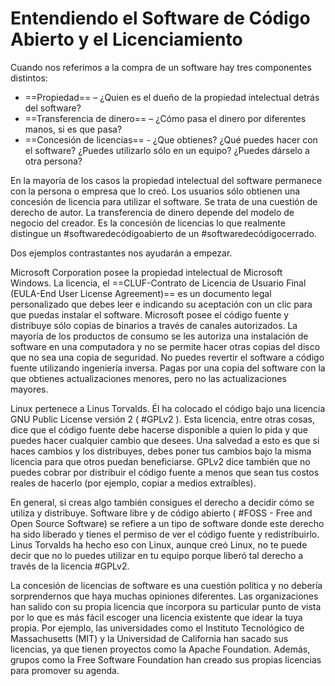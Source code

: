 # Entendiendo el Software de Código Abierto y el Licenciamiento

Cuando nos referimos a la compra de un software hay tres componentes distintos:

- ==Propiedad== – ¿Quien es el dueño de la propiedad intelectual detrás del software?
- ==Transferencia de dinero== – ¿Cómo pasa el dinero por diferentes manos, si es que pasa?
- ==Concesión de licencias== - ¿Que obtienes? ¿Qué puedes hacer con el software? ¿Puedes utilizarlo sólo en un equipo? ¿Puedes dárselo a otra persona?

En la mayoría de los casos la propiedad intelectual del software permanece con la persona o empresa que lo creó. Los usuarios sólo obtienen una concesión de licencia para utilizar el software. Se trata de una cuestión de derecho de autor. La transferencia de dinero depende del modelo de negocio del creador. Es la concesión de licencias lo que realmente distingue un #softwaredecódigoabierto de un #softwaredecódigocerrado.

Dos ejemplos contrastantes nos ayudarán a empezar.

Microsoft Corporation posee la propiedad intelectual de Microsoft Windows. La licencia, el ==CLUF-Contrato de Licencia de Usuario Final (EULA-End User License Agreement)== es un documento legal personalizado que debes leer e indicando su aceptación con un clic para que puedas instalar el software. Microsoft posee el código fuente y distribuye sólo copias de binarios a través de canales autorizados. La mayoría de los productos de consumo se les autoriza una instalación de software en una computadora y no se permite hacer otras copias del disco que no sea una copia de seguridad. No puedes revertir el software a código fuente utilizando ingeniería inversa. Pagas por una copia del software con la que obtienes actualizaciones menores, pero no las actualizaciones mayores.

Linux pertenece a Linus Torvalds. Él ha colocado el código bajo una licencia GNU Public License versión 2 ( #GPLv2 ). Esta licencia, entre otras cosas, dice que el código fuente debe hacerse disponible a quien lo pida y que puedes hacer cualquier cambio que desees. Una salvedad a esto es que si haces cambios y los distribuyes, debes poner tus cambios bajo la misma licencia para que otros puedan beneficiarse. GPLv2 dice también que no puedes cobrar por distribuir el código fuente a menos que sean tus costos reales de hacerlo (por ejemplo, copiar a medios extraíbles).

En general, si creas algo también consigues el derecho a decidir cómo se utiliza y distribuye. Software libre y de código abierto ( #FOSS - Free and Open Source Software) se refiere a un tipo de software donde este derecho ha sido liberado y tienes el permiso de ver el código fuente y redistribuirlo. Linus Torvalds ha hecho eso con Linux, aunque creó Linux, no te puede decir que no lo puedes utilizar en tu equipo porque liberó tal derecho a través de la licencia #GPLv2.

La concesión de licencias de software es una cuestión política y no debería sorprendernos que haya muchas opiniones diferentes. Las organizaciones han salido con su propia licencia que incorpora su particular punto de vista por lo que es más fácil escoger una licencia existente que idear la tuya propia. Por ejemplo, las universidades como el Instituto Tecnológico de Massachusetts (MIT) y la Universidad de California han sacado sus licencias, ya que tienen proyectos como la Apache Foundation. Además, grupos como la Free Software Foundation han creado sus propias licencias para promover su agenda.